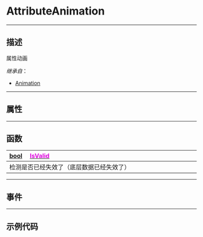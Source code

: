 # AttributeAnimation
------------------------------------------------------------------------------------------
## 描述

属性动画

*继承自*：
* [Animation](/Api/Class/Animation//SandboxAnimation.md)

------------------------------------------------------------------------------------------
## 属性

------------------------------------------------------------------------------------------
## 函数

|<div style="width:1000px">[bool](/Api/DataType/Bool.md) &emsp;[<font color="dd00dd">IsValid</font>](/Api/Class/Animation/SandboxAttributeAnimation_F/IsValid.md)</div>|
|:---|
|检测是否已经失效了（底层数据已经失效了）|


------------------------------------------------------------------------------------------
## 事件


------------------------------------------------------------------------------------------
## 示例代码

```lua
```